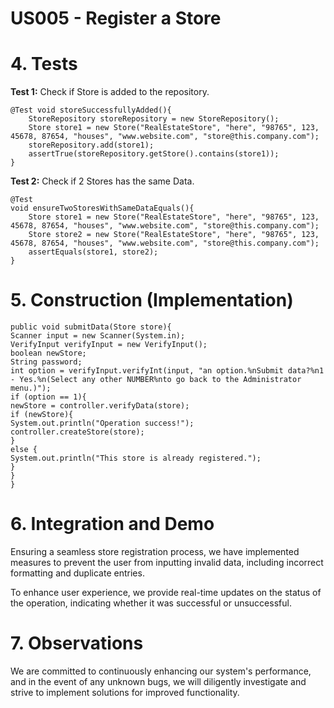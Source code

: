 # US005 - Register a Store

# 4. Tests
**Test 1:** Check if Store is added to the repository.

	@Test void storeSuccessfullyAdded(){
        StoreRepository storeRepository = new StoreRepository();
        Store store1 = new Store("RealEstateStore", "here", "98765", 123, 45678, 87654, "houses", "www.website.com", "store@this.company.com");
        storeRepository.add(store1);
        assertTrue(storeRepository.getStore().contains(store1));
    }

**Test 2:** Check if 2 Stores has the same Data.

	@Test
    void ensureTwoStoresWithSameDataEquals(){
        Store store1 = new Store("RealEstateStore", "here", "98765", 123, 45678, 87654, "houses", "www.website.com", "store@this.company.com");
        Store store2 = new Store("RealEstateStore", "here", "98765", 123, 45678, 87654, "houses", "www.website.com", "store@this.company.com");
        assertEquals(store1, store2);
    }


# 5. Construction (Implementation)

    public void submitData(Store store){
    Scanner input = new Scanner(System.in);
    VerifyInput verifyInput = new VerifyInput();
    boolean newStore;
    String password;
    int option = verifyInput.verifyInt(input, "an option.%nSubmit data?%n1 - Yes.%n(Select any other NUMBER%nto go back to the Administrator menu.)");
    if (option == 1){
    newStore = controller.verifyData(store);
    if (newStore){
    System.out.println("Operation success!");
    controller.createStore(store);
    }
    else {
    System.out.println("This store is already registered.");
    }
    }
    }

# 6. Integration and Demo

Ensuring a seamless store registration process, we have implemented measures to prevent the user from inputting invalid data, including incorrect formatting and duplicate entries.

To enhance user experience, we provide real-time updates on the status of the operation, indicating whether it was successful or unsuccessful.

# 7. Observations

We are committed to continuously enhancing our system's performance, and in the event of any unknown bugs, we will diligently investigate and strive to implement solutions for improved functionality.
